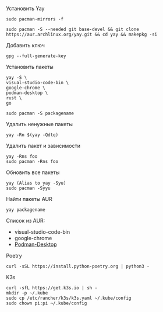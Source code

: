 Установить Yay
```
sudo pacman-mirrors -f 
```
```
sudo pacman -S --needed git base-devel && git clone https://aur.archlinux.org/yay.git && cd yay && makepkg -si
```
Добавить ключ
```
gpg --full-generate-key
```
Установить пакеты
```
yay -S \
visual-studio-code-bin \
google-chrome \
podman-desktop \
rust \
go
```
```
sudo pacman -S packagename
```
Удалить ненужные пакеты
```
yay -Rn $(yay -Qdtq)
```
Удалить пакет и зависимости
```
yay -Rns foo
sudo pacman -Rns foo
```
Обновить все пакеты
```
yay (Alias to yay -Syu)
sudo pacman -Syyu
```
Найти пакеты AUR
```
yay packagename
```
Список из AUR:
- visual-studio-code-bin
- google-chrome
- [Podman-Desktop](https://podman-desktop.io/docs/installation/linux-install)

Poetry
```
curl -sSL https://install.python-poetry.org | python3 -
```
K3s
```
curl -sfL https://get.k3s.io | sh -
mkdir -p ~/.kube
sudo cp /etc/rancher/k3s/k3s.yaml ~/.kube/config
sudo chown pi:pi ~/.kube/config
```
